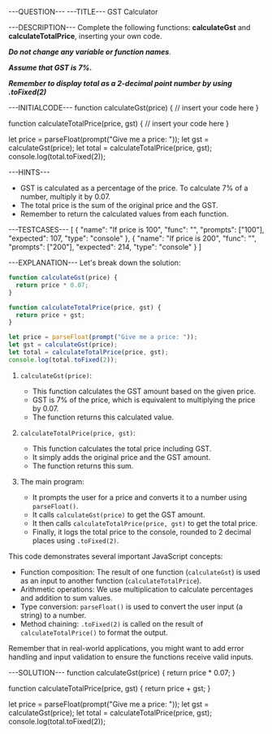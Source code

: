 ---QUESTION---
---TITLE---
GST Calculator

---DESCRIPTION---
Complete the following functions: **calculateGst** and **calculateTotalPrice**, inserting your own code. 

**_Do not change any variable or function names_**. 

**_Assume that GST is 7%._**

**_Remember to display total as a 2-decimal point number by using .toFixed(2)_**

---INITIALCODE---
function calculateGst(price) {
  //  insert your code here
}

function calculateTotalPrice(price, gst) {
  //  insert your code here
}

let price = parseFloat(prompt("Give me a price: "));
let gst = calculateGst(price);
let total = calculateTotalPrice(price, gst);
console.log(total.toFixed(2));

---HINTS---
- GST is calculated as a percentage of the price. To calculate 7% of a number, multiply it by 0.07.
- The total price is the sum of the original price and the GST.
- Remember to return the calculated values from each function.

---TESTCASES---
[
  { "name": "If price is 100", "func": "", "prompts": ["100"], "expected": 107, "type": "console" },
  { "name": "If price is 200", "func": "", "prompts": ["200"], "expected": 214, "type": "console" }
]

---EXPLANATION---
Let's break down the solution:

```javascript
function calculateGst(price) {
  return price * 0.07;
}

function calculateTotalPrice(price, gst) {
  return price + gst;
}

let price = parseFloat(prompt("Give me a price: "));
let gst = calculateGst(price);
let total = calculateTotalPrice(price, gst);
console.log(total.toFixed(2));
```

1. `calculateGst(price)`:
   - This function calculates the GST amount based on the given price.
   - GST is 7% of the price, which is equivalent to multiplying the price by 0.07.
   - The function returns this calculated value.

2. `calculateTotalPrice(price, gst)`:
   - This function calculates the total price including GST.
   - It simply adds the original price and the GST amount.
   - The function returns this sum.

3. The main program:
   - It prompts the user for a price and converts it to a number using `parseFloat()`.
   - It calls `calculateGst(price)` to get the GST amount.
   - It then calls `calculateTotalPrice(price, gst)` to get the total price.
   - Finally, it logs the total price to the console, rounded to 2 decimal places using `.toFixed(2)`.

This code demonstrates several important JavaScript concepts:
- Function composition: The result of one function (`calculateGst`) is used as an input to another function (`calculateTotalPrice`).
- Arithmetic operations: We use multiplication to calculate percentages and addition to sum values.
- Type conversion: `parseFloat()` is used to convert the user input (a string) to a number.
- Method chaining: `.toFixed(2)` is called on the result of `calculateTotalPrice()` to format the output.

Remember that in real-world applications, you might want to add error handling and input validation to ensure the functions receive valid inputs.

---SOLUTION---
function calculateGst(price) {
  return price * 0.07;
}

function calculateTotalPrice(price, gst) {
  return price + gst;
}

let price = parseFloat(prompt("Give me a price: "));
let gst = calculateGst(price);
let total = calculateTotalPrice(price, gst);
console.log(total.toFixed(2));